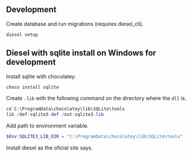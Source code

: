 ## Development

Create database and run migrations (requires diesel_cli).

```bash
diesel setup
```

## Diesel with sqlite install on Windows for development

Install sqlite with chocolatey.

```powershell
choco install sqlite
```

Create `.lib` with the following command on the directory where the `dll` is.

```powershell
cd C:\ProgramData\chocolatey\lib\SQLite\tools
lib /def:sqlite3.def /out:sqlite3.lib
```

Add path to environment variable.

```powershell
$Env:SQLITE3_LIB_DIR = "C:\ProgramData\chocolatey\lib\SQLite\tools"
```

Install diesel as the oficial site says.
